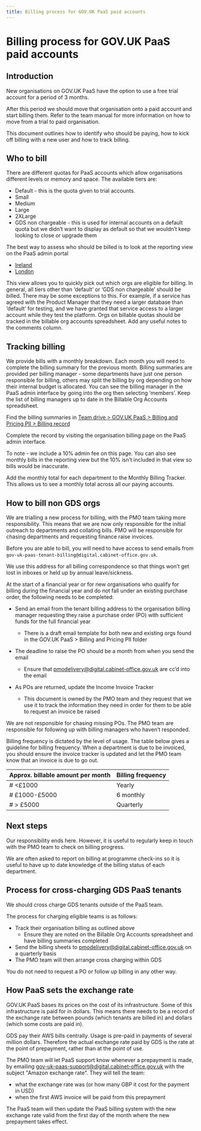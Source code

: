 ```yaml
---
title: Billing process for GOV.UK PaaS paid accounts
---
```


# Billing process for GOV.UK PaaS paid accounts

## Introduction

New organisations on GOV.UK PaaS have the option to use a free trial account for a period of 3 months.

After this period we should move that organisation onto a paid account and start billing them. Refer to the team manual for more information on how to move from a trial to paid organisation.

This document outlines how to identify who should be paying, how to kick off billing with a new user and how to track billing.

## Who to bill

There are different quotas for PaaS accounts which allow organisations different levels or memory and space. The available tiers are:

- Default - this is the quota given to trial accounts.
- Small
- Medium
- Large
- 2XLarge
- GDS non chargeable - this is used for internal accounts on a default quota but we didn’t want to display as default so that we wouldn’t keep looking to close or upgrade them

The best way to assess who should be billed is to look at the reporting view on the PaaS admin portal
- [Ireland](https://admin.cloud.service.gov.uk/reports/cost/2019-07-01)
- [London](https://admin.london.cloud.service.gov.uk/reports/cost/2019-07-01)

This view allows you to quickly pick out which orgs are eligible for billing. In general, all tiers other than ‘default’ or ‘GDS non chargeable’ should be billed. There may be some exceptions to this. For example, if a service has agreed with the Product Manager that they need a larger database than ‘default’ for testing, and we have granted that service access to a larger account while they test the platform. Orgs on billable quotas should be tracked in the billable org accounts spreadsheet. Add any useful notes to the comments column.


## Tracking billing

We provide bills with a monthly breakdown. Each month you will need to complete the billing summary for the previous month. Billing summaries are provided per billing manager - some departments have just one person responsible for billing, others may split the billing by org depending on how their internal budget is allocated. You can see the billing manager in the PaaS admin interface by going into the org then selecting ‘members’. Keep the list of billing managers up to date in the Billable Org Accounts spreadsheet.

Find the billing summaries in [Team drive > GOV.UK PaaS > Billing and Pricing PII > Billing record](https://drive.google.com/drive/u/0/folders/1PhFbgFGZWuFkw8D9v-WBYgDdnBEXO9k_)


Complete the record by visiting the organisation billing page on the PaaS admin interface.

To note - we include a 10% admin fee on this page. You can also see monthly bills in the reporting view but the 10% isn’t included in that view so bills would be inaccurate.

Add the monthly total for each department to the Monthly Billing Tracker. This allows us to see a monthly total across all our paying accounts.

## How to bill non GDS orgs

We are trialling a new process for billing, with the PMO team taking more responsibility. This means that we are now only responsible for the initial outreach to departments and collating bills. PMO will be responsible for chasing departments and requesting finance raise invoices.

Before you are able to bill, you will need to have access to send emails from `gov-uk-paas-tenant-billing@digital.cabinet-office.gov.uk`.

We use this address for all billing correspondence so that things won’t get lost in inboxes or held up by annual leave/sickness.

At the start of a financial year or for new organisations who qualify for billing during the financial year and do not fall under an existing purchase order, the following needs to be completed:

- Send an email from the tenant billing address to the organisation billing manager requesting they raise a purchase order (PO) with sufficient funds for the full financial year
  - There is a draft email template for both new and existing orgs found in the GOV.UK PaaS > Billing and Pricing PII folder
- The deadline to raise the PO should be a month from when you send the email
  - Ensure that pmodelivery@digital.cabinet-office.gov.uk are cc’d into the email

- As POs are returned, update the Income Invoice Tracker
  - This document is owned by the PMO team and they request that we use it to track the information they need in order for them to be able to request an invoice be raised

We are not responsible for chasing missing POs. The PMO team are responsible for following up with billing managers who haven’t responded.

Billing frequency is dictated by the level of usage. The table below gives a guideline for billing frequency. When a department is due to be invoiced, you should ensure the invoice tracker is updated and let the PMO team know that an invoice is due to go out.

| Approx. billable amount per month | Billing frequency |
| --- | --- |
|# <£1000 | Yearly |
|#  £1000-£5000 | 6 monthly |
|#  > £5000 | Quarterly |

## Next steps

Our responsibility ends here. However, it is useful to regularly keep in touch with the PMO team to check on billing progress.

We are often asked to report on billing at programme check-ins so it is useful to have up to date knowledge of the billing status of each department.

## Process for cross-charging GDS PaaS tenants

We should cross charge GDS tenants outside of the PaaS team.

The process for charging eligible teams is as follows:
- Track their organisation billing as outlined above
  - Ensure they are noted on the Billable Org Accounts spreadsheet and have billing summaries completed
- Send the billing sheets to pmodelivery@digital.cabinet-office.gov.uk on a quarterly basis
- The PMO team will then arrange cross charging within GDS

You do not need to request a PO or follow up billing in any other way.

## How PaaS sets the exchange rate

GOV.UK PaaS bases its prices on the cost of its infrastructure. Some of this
infrastructure is paid for in dollars. This means there needs to be a record of
the exchange rate between pounds (which tenants are billed in) and dollars
(which some costs are paid in).

GDS pay their AWS bills centrally. Usage is pre-paid in payments of several
million dollars. Therefore the actual exchange rate paid by GDS is the rate at
the point of prepayment, rather than at the point of use.

The PMO team will let PaaS support know whenever a prepayment is made, by
emailing gov-uk-paas-support@digital.cabinet-office.gov.uk with the subject
"Amazon exchange rate". They will tell the team:

* what the exchange rate was (or how many GBP it cost for the payment in USD)
* when the first AWS invoice will be paid from this prepayment

The PaaS team will then update the PaaS billing system with the new exchange
rate valid from the first day of the month where the new prepayment takes
effect.
